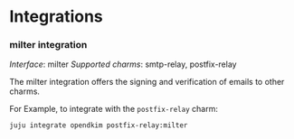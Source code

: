 # Integrations

<!-- Use the template below to add information about integrations supported by this charm. -->

### milter integration

_Interface_:   milter
_Supported charms_: smtp-relay, postfix-relay

The milter integration offers the signing and verification of emails to other charms.

For Example, to integrate with the `postfix-relay` charm:

```
juju integrate opendkim postfix-relay:milter
```
